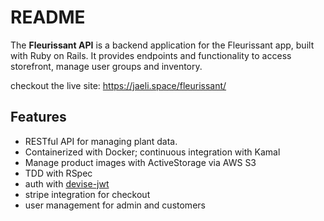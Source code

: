# README

The **Fleurissant API** is a backend application for the Fleurissant app, built with Ruby on Rails. It provides endpoints and functionality to access storefront, manage user groups and inventory.

checkout the live site: https://jaeli.space/fleurissant/

## Features

- RESTful API for managing plant data.
- Containerized with Docker; continuous integration with Kamal
- Manage product images with ActiveStorage via AWS S3
- TDD with RSpec
- auth with [devise-jwt](https://github.com/waiting-for-dev/devise-jwt)
- stripe integration for checkout
- user management for admin and customers
